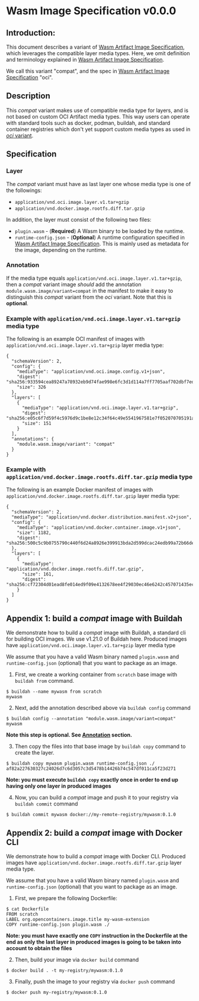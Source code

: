 
# Wasm Image Specification v0.0.0

## Introduction:

This document describes a variant of [Wasm Artifact Image Specification](spec.md), which leverages the compatible layer media types. Here, we omit definition and terminology explained in [Wasm Artifact Image Specification](spec.md). 

We call this variant "compat", and the spec in [Wasm Artifact Image Specification](spec.md) "oci".

## Description

This *compat* variant makes use of compatible media type for layers, and is not based on custom OCI Artifact media types. This way users can operate with standard tools such as docker, podman, buildah, and standard container registries which don't yet support custom media types as used in [*oci* variant](spec.md).

## Specification

### Layer

The *compat* variant must have as last layer one whose media type is one of the followings:
- `application/vnd.oci.image.layer.v1.tar+gzip`
- `application/vnd.docker.image.rootfs.diff.tar.gzip`

In addition, the layer must consist of the following two files:
- `plugin.wasm` - (**Required**) A Wasm binary to be loaded by the runtime.
- `runtime-config.json` - (**Optional**) A runtime configuration specified in [Wasm Artifact Image Specification](spec.md#Format). This is mainly used as metadata for the image, depending on the runtime.

### Annotation

If the media type equals `application/vnd.oci.image.layer.v1.tar+gzip`, then a *compat* variant image *should* add the annotation `module.wasm.image/variant=compat` in the manifest to make it easy to distinguish this *compat* variant from the *oci* variant. Note that this is **optional**.

### Example with `application/vnd.oci.image.layer.v1.tar+gzip` media type

The following is an example OCI manifest of images with `application/vnd.oci.image.layer.v1.tar+gzip` layer media type:

```
{
  "schemaVersion": 2,
  "config": {
    "mediaType": "application/vnd.oci.image.config.v1+json",
    "digest": "sha256:933594cea89247a78932eb9d74fae998e6fc3d1d114a7ff7705aaf702dbf7edb",
    "size": 326
  },
  "layers": [
    {
      "mediaType": "application/vnd.oci.image.layer.v1.tar+gzip",
      "digest": "sha256:e05c6f7d59f4c5976d9c1be8e12c34f64c49e5541967581e7f052070705191ac",
      "size": 151
    }
  ],
  "annotations": {
    "module.wasm.image/variant": "compat"
  }
}
```

### Example with `application/vnd.docker.image.rootfs.diff.tar.gzip` media type

The following is an example Docker manifest of images with `application/vnd.docker.image.rootfs.diff.tar.gzip` layer media type:

```
{
  "schemaVersion": 2,
  "mediaType": "application/vnd.docker.distribution.manifest.v2+json",
  "config": {
    "mediaType": "application/vnd.docker.container.image.v1+json",
    "size": 1182,
    "digest": "sha256:500c5c9b0755790c440f6d24a8926e399913bda2d599dcac24edb99a72b66de7"
  },
  "layers": [
    {
      "mediaType": "application/vnd.docker.image.rootfs.diff.tar.gzip",
      "size": 161,
      "digest": "sha256:cf72304d01ead8fe014ed9f09e4132678ee4f29030ec46e6242c457071435ec3"
    }
  ]
}
```

## Appendix 1: build a *compat* image with Buildah

We demonstrate how to build a *compat* image with Buildah, a standard cli for building OCI images. We use v1.21.0 of Buildah here. Produced images have `application/vnd.oci.image.layer.v1.tar+gzip` layer media type

We assume that you have a valid Wasm binary named `plugin.wasm` and `runtime-config.json` (optional) that you want to package as an image.

1. First, we create a working container from `scratch` base image with `buildah from` command.

```
$ buildah --name mywasm from scratch
mywasm
```

2. Next, add the annotation described above via `buildah config` command

```
$ buildah config --annotation "module.wasm.image/variant=compat" mywasm
```

**Note this step is optional. See [Annotation](#annotation) section.**


3. Then copy the files into that base image by `buildah copy` command to create the layer.

```
$ buildah copy mywasm plugin.wasm runtime-config.json ./
af82a227630327c24026d7c6d3057c3d5478b14426b74c547df011ca5f23d271
```

**Note: you must execute `buildah copy` exactly once in order to end up having only one layer in produced images**

4. Now, you can build a *compat* image and push it to your registry via `buildah commit` command

```
$ buildah commit mywasm docker://my-remote-registry/mywasm:0.1.0
```

## Appendix 2: build a *compat* image with Docker CLI

We demonstrate how to build a *compat* image with Docker CLI. Produced images have `application/vnd.docker.image.rootfs.diff.tar.gzip` layer media type.

We assume that you have a valid Wasm binary named `plugin.wasm` and `runtime-config.json` (optional) that you want to package as an image.

1. First, we prepare the following Dockerfile:

```
$ cat Dockerfile
FROM scratch
LABEL org.opencontainers.image.title my-wasm-extension
COPY runtime-config.json plugin.wasm ./
```

**Note: you must have exactly one `COPY` instruction in the Dockerfile at the end as only the last layer in produced images is going to be taken into account to obtain the files**

2. Then, build your image via `docker build` command

```
$ docker build . -t my-registry/mywasm:0.1.0
```

3. Finally, push the image to your registry via `docker push` command

```
$ docker push my-registry/mywasm:0.1.0
```
